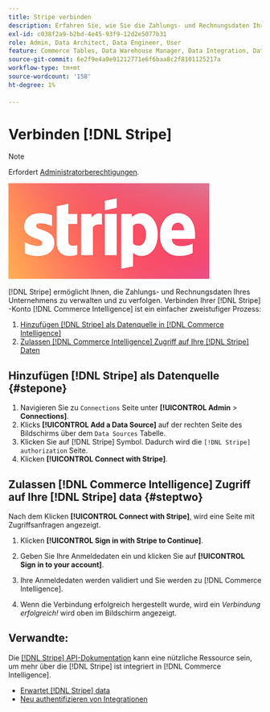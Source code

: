 ```yaml
---
title: Stripe verbinden
description: Erfahren Sie, wie Sie die Zahlungs- und Rechnungsdaten Ihres Unternehmens verwalten und verfolgen können.
exl-id: c038f2a9-b2bd-4e45-93f9-12d2e5077b31
role: Admin, Data Architect, Data Engineer, User
feature: Commerce Tables, Data Warehouse Manager, Data Integration, Data Import/Export
source-git-commit: 6e2f9e4a9e91212771e6f6baa8c2f8101125217a
workflow-type: tm+mt
source-wordcount: '158'
ht-degree: 1%

---
```


# Verbinden [!DNL Stripe]

>[!NOTE]
>
>Erfordert [Administratorberechtigungen](../../../administrator/user-management/user-management.md).

![](../../../assets/stripe-logo.png)

[!DNL Stripe] ermöglicht Ihnen, die Zahlungs- und Rechnungsdaten Ihres Unternehmens zu verwalten und zu verfolgen. Verbinden Ihrer [!DNL Stripe] -Konto [!DNL Commerce Intelligence] ist ein einfacher zweistufiger Prozess:

1. [Hinzufügen [!DNL Stripe] als Datenquelle in [!DNL Commerce Intelligence]](#stepone)
1. [Zulassen [!DNL Commerce Intelligence] Zugriff auf Ihre [!DNL Stripe] Daten](#steptwo)

## Hinzufügen [!DNL Stripe] als Datenquelle {#stepone}

1. Navigieren Sie zu `Connections` Seite unter **[!UICONTROL Admin** > **Connections]**.
1. Klicks **[!UICONTROL Add a Data Source]** auf der rechten Seite des Bildschirms über dem `Data Sources` Tabelle.
1. Klicken Sie auf [!DNL Stripe] Symbol. Dadurch wird die `[!DNL Stripe] authorization` Seite.
1. Klicken **[!UICONTROL Connect with Stripe]**.

## Zulassen [!DNL Commerce Intelligence] Zugriff auf Ihre [!DNL Stripe] data {#steptwo}

Nach dem Klicken **[!UICONTROL Connect with Stripe]**, wird eine Seite mit Zugriffsanfragen angezeigt.

1. Klicken **[!UICONTROL Sign in with Stripe to Continue]**.

1. Geben Sie Ihre Anmeldedaten ein und klicken Sie auf **[!UICONTROL Sign in to your account]**.

1. Ihre Anmeldedaten werden validiert und Sie werden zu [!DNL Commerce Intelligence].

1. Wenn die Verbindung erfolgreich hergestellt wurde, wird ein *Verbindung erfolgreich!* wird oben im Bildschirm angezeigt.

## Verwandte:

Die [[!DNL Stripe] API-Dokumentation](https://stripe.com/docs/api) kann eine nützliche Ressource sein, um mehr über die [!DNL Stripe] ist integriert in [!DNL Commerce Intelligence].

* [Erwartet [!DNL Stripe] data](../integrations/stripe-data.md)
* [Neu authentifizieren von Integrationen](https://experienceleague.adobe.com/docs/commerce-knowledge-base/kb/how-to/mbi-reauthenticating-integrations.html)
